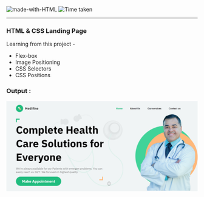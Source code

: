 ![made-with-HTML](https://img.shields.io/badge/Made%20with-HTML%20&%20CSS-blue?style=for-the-badge)
![Time taken](https://img.shields.io/badge/Time%20Taken-06H%3A15M-purple?style=for-the-badge&logo=Clockify)

---

### HTML & CSS Landing Page

Learning from this project -

- Flex-box
- Image Positioning
- CSS Selectors
- CSS Positions

### Output :

[![Output Image](./output.png)](https://fsjs-5th-project.netlify.app/)
